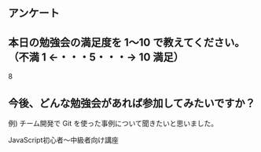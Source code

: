 ## アンケート

## 本日の勉強会の満足度を 1〜10 で教えてください。（不満 1 ←・・・5・・・→ 10 満足）

  8

## 今後、どんな勉強会があれば参加してみたいですか？

例) チーム開発で Git を使った事例について聞きたいと思いました。

JavaScript初心者～中級者向け講座
